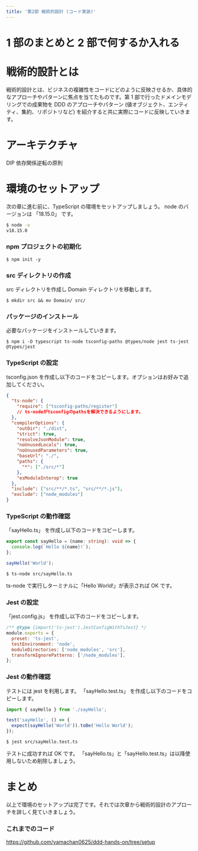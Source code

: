 ```yaml
---
title: '第2部 戦術的設計 (コード実装)'
---
```


# 1 部のまとめと 2 部で何するか入れる

# 戦術的設計とは

戦術的設計とは、ビジネスの複雑性をコードにどのように反映させるか、具体的なアプローチやパターンに焦点を当てたものです。第 1 部で行ったドメインモデリングでの成果物を DDD のアプローチやパターン (値オブジェクト、エンティティ、集約、リポジトリなど) を紹介すると共に実際にコードに反映していきます。

# アーキテクチャ

DIP 依存関係逆転の原則

# 環境のセットアップ

次の章に進む前に、TypeScript の環境をセットアップしましょう。
node のバージョンは 「18.15.0」 です。

```bash
$ node -v
v18.15.0
```

### npm プロジェクトの初期化

```bash:StockManagement/
$ npm init -y
```

### src ディレクトリの作成

src ディレクトリを作成し Domain ディレクトリを移動します。

```bash:StockManagement/
$ mkdir src && mv Domain/ src/
```

### パッケージのインストール

必要なパッケージをインストールしていきます。

```bash:StockManagement/
$ npm i -D typescript ts-node tsconfig-paths @types/node jest ts-jest @types/jest
```

### TypeScript の設定

tsconfig.json を作成し以下のコードをコピーします。オプションはお好みで追加してください。

```json:StockManagement/tsconfig.json
{
  "ts-node": {
    "require": ["tsconfig-paths/register"]
    // ts-nodeがtsconfigのpathsを解決できるようにします。
  },
  "compilerOptions": {
    "outDir": "./dist",
    "strict": true,
    "resolveJsonModule": true,
    "noUnusedLocals": true,
    "noUnusedParameters": true,
    "baseUrl": "./",
    "paths": {
      "*": ["./src/*"]
    },
    "esModuleInterop": true
  },
  "include": ["src/**/*.ts", "src/**/*.js"],
  "exclude": ["node_modules"]
}

```

### TypeScript の動作確認

「sayHello.ts」 を作成し以下のコードをコピーします。

```js:StockManagement/src/sayHello.ts
export const sayHello = (name: string): void => {
  console.log(`Hello ${name}!`);
};

sayHello('World');

```

```bash:StockManagement/
$ ts-node src/sayHello.ts
```

ts-node で実行しターミナルに「Hello World!」が表示されば OK です。

### Jest の設定

「jest.config.js」 を作成し以下のコードをコピーします。

```js:StockManagement/jest.config.js
/** @type {import('ts-jest').JestConfigWithTsJest} */
module.exports = {
  preset: 'ts-jest',
  testEnvironment: 'node',
  moduleDirectories: ['node_modules', 'src'],
  transformIgnorePatterns: ['/node_modules'],
};
```

### Jest の動作確認

テストには jest を利用します。
「sayHello.test.ts」 を作成し以下のコードをコピーします。

```js:StockManagement/src/sayHello.test.ts
import { sayHello } from './sayHello';

test('sayHello', () => {
  expect(sayHello('World')).toBe('Hello World');
});

```

```bash:StockManagement/
$ jest src/sayHello.test.ts
```

テストに成功すれば OK です。
「sayHello.ts」と「sayHello.test.ts」は以降使用しないため削除しましょう。

# まとめ

以上で環境のセットアップは完了です。それでは次章から戦術的設計のアプローチを詳しく見ていきましょう。

### これまでのコード

https://github.com/yamachan0625/ddd-hands-on/tree/setup
